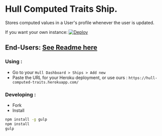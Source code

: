 
# Hull Computed Traits Ship.

Stores computed values in a User's profile whenever the user is updated.

If you want your own instance: [![Deploy](https://www.herokucdn.com/deploy/button.png)](https://heroku.com/deploy?template=https://github.com/hull-ships/hull-computed-traits)

End-Users: [See Readme here](https://dashboard.hullapp.io/readme?url=https://hull-computed-traits.herokuapp.com)
---

### Using :

- Go to your `Hull Dashboard > Ships > Add new`
- Paste the URL for your Heroku deployment, or use ours : `https://hull-computed-traits.herokuapp.com/`

### Developing :

- Fork
- Install

```sh
npm install -g gulp
npm install
gulp
```
